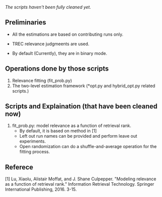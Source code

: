 *The scripts haven't been fully cleaned yet.*

## Preliminaries
- All the estimations are based on contributing runs only.

- TREC relevance judgmeents are used.

- By default (Currently), they are in binary mode.

## Operations done by those scripts
1. Relevance fitting (fit_prob.py)
2. The two-level estimation framework (\*opt.py and hybrid_opt.py related scripts.)
  
## Scripts and Explaination (that have been cleaned now)
  1. fit_prob.py: model relevance as a function of retrieval rank.
     - By default, it is based on method in [1]
     - Left out run names can be provided and perform leave out experiments.
     - Open randomization can do a shuffle-and-average operation for the fitting process.
     
## Referece
[1] Lu, Xiaolu, Alistair Moffat, and J. Shane Culpepper. "Modeling relevance as a function of retrieval rank." Information Retrieval Technology. Springer International Publishing, 2016. 3-15.
